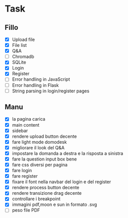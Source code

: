 # Task

## Fillo

- [x] Upload file
- [x] File list
- [x] Q&A
- [ ] Chromadb
- [x] SQLite
- [x] Login
- [x] Register
- [ ] Error handling in JavaScript
- [ ] Error handling in Flask
- [ ] String parsing in login/register pages

## Manu

- [x] la pagina carica
- [x] main content
- [x] sidebar
- [x] rendere upload button decente
- [x] fare light mode domodesk
- [x] migliorare il look del Q&A
- [x] impostare la domanda a destra e la risposta a sinistra
- [x] fare la question input box bene
- [x] fare css diversi per pagina
- [x] fare login
- [x] fare register
- [x] fixare il font nella navbar del login e del register
- [x] rendere process button decente
- [x] rendere transizione drag decente
- [x] controllare i breakpoint
- [x] immagini pdf,moon e sun in formato .svg
- [ ] peso file PDF
